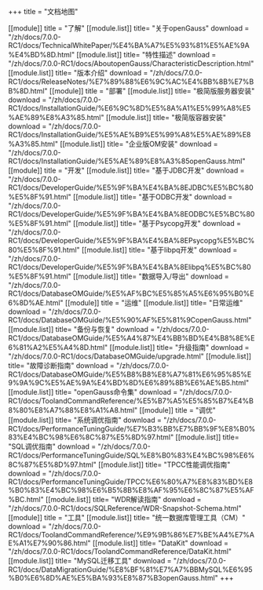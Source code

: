+++
title = "文档地图"

[[module]]
    title = "了解"
    [[module.list]]
        title= "关于openGauss"
        download = "/zh/docs/7.0.0-RC1/docs/TechnicalWhitePaper/%E4%BA%A7%E5%93%81%E5%AE%9A%E4%BD%8D.html"
    [[module.list]]
        title= "特性描述"
        download = "/zh/docs/7.0.0-RC1/docs/AboutopenGauss/CharacteristicDescription.html"
    [[module.list]]
        title= "版本介绍"
        download = "/zh/docs/7.0.0-RC1/docs/ReleaseNotes/%E7%89%88%E6%9C%AC%E4%BB%8B%E7%BB%8D.html"
[[module]]
    title = "部署"
    [[module.list]]
        title= "极简版服务器安装"
        download = "/zh/docs/7.0.0-RC1/docs/InstallationGuide/%E6%9C%8D%E5%8A%A1%E5%99%A8%E5%AE%89%E8%A3%85.html"
    [[module.list]]
        title= "极简版容器安装"
        download = "/zh/docs/7.0.0-RC1/docs/InstallationGuide/%E5%AE%B9%E5%99%A8%E5%AE%89%E8%A3%85.html"
    [[module.list]]
        title= "企业版OM安装"
        download = "/zh/docs/7.0.0-RC1/docs/InstallationGuide/%E5%AE%89%E8%A3%85openGauss.html"
[[module]]
    title = "开发"
    [[module.list]]
        title= "基于JDBC开发"
        download = "/zh/docs/7.0.0-RC1/docs/DeveloperGuide/%E5%9F%BA%E4%BA%8EJDBC%E5%BC%80%E5%8F%91.html"
    [[module.list]]
        title= "基于ODBC开发"
        download = "/zh/docs/7.0.0-RC1/docs/DeveloperGuide/%E5%9F%BA%E4%BA%8EODBC%E5%BC%80%E5%8F%91.html"
    [[module.list]]
        title= "基于Psycopg开发"
        download = "/zh/docs/7.0.0-RC1/docs/DeveloperGuide/%E5%9F%BA%E4%BA%8EPsycopg%E5%BC%80%E5%8F%91.html"
    [[module.list]]
        title= "基于libpq开发"
        download = "/zh/docs/7.0.0-RC1/docs/DeveloperGuide/%E5%9F%BA%E4%BA%8Elibpq%E5%BC%80%E5%8F%91.html"
    [[module.list]]
        title= "数据导入/导出"
        download = "/zh/docs/7.0.0-RC1/docs/DatabaseOMGuide/%E5%AF%BC%E5%85%A5%E6%95%B0%E6%8D%AE.html"
[[module]]
    title = "运维"
    [[module.list]]
        title= "日常运维"
        download = "/zh/docs/7.0.0-RC1/docs/DatabaseOMGuide/%E5%90%AF%E5%81%9CopenGauss.html"
    [[module.list]]
        title= "备份与恢复"
        download = "/zh/docs/7.0.0-RC1/docs/DatabaseOMGuide/%E5%A4%87%E4%BB%BD%E4%B8%8E%E6%81%A2%E5%A4%8D.html"
    [[module.list]]
        title= "升级指南"
        download = "/zh/docs/7.0.0-RC1/docs/DatabaseOMGuide/upgrade.html"
    [[module.list]]
        title= "故障诊断指南"
        download = "/zh/docs/7.0.0-RC1/docs/DatabaseOMGuide/%E5%B8%B8%E8%A7%81%E6%95%85%E9%9A%9C%E5%AE%9A%E4%BD%8D%E6%89%8B%E6%AE%B5.html"
    [[module.list]]
        title= "openGauss命令集"
        download = "/zh/docs/7.0.0-RC1/docs/ToolandCommandReference/%E5%B7%A5%E5%85%B7%E4%B8%80%E8%A7%88%E8%A1%A8.html"
[[module]]
    title = "调优"
    [[module.list]]
        title= "系统调优指南"
        download = "/zh/docs/7.0.0-RC1/docs/PerformanceTuningGuide/%E7%B3%BB%E7%BB%9F%E8%B0%83%E4%BC%98%E6%8C%87%E5%8D%97.html"
    [[module.list]]
        title= "SQL调优指南"
        download = "/zh/docs/7.0.0-RC1/docs/PerformanceTuningGuide/SQL%E8%B0%83%E4%BC%98%E6%8C%87%E5%8D%97.html"
    [[module.list]]
        title= "TPCC性能调优指南"
        download = "/zh/docs/7.0.0-RC1/docs/PerformanceTuningGuide/TPCC%E6%80%A7%E8%83%BD%E8%B0%83%E4%BC%98%E6%B5%8B%E8%AF%95%E6%8C%87%E5%AF%BC.html"
    [[module.list]]
        title= "WDR解读指南"
        download = "/zh/docs/7.0.0-RC1/docs/SQLReference/WDR-Snapshot-Schema.html"
[[module]]
    title = "工具"
    [[module.list]]
        title= "统一数据库管理工具（CM）"
        download = "/zh/docs/7.0.0-RC1/docs/ToolandCommandReference/%E9%9B%86%E7%BE%A4%E7%AE%A1%E7%90%86.html"
    [[module.list]]
        title= "DataKit"
        download = "/zh/docs/7.0.0-RC1/docs/ToolandCommandReference/DataKit.html"
    [[module.list]]
        title= "MySQL迁移工具"
        download = "/zh/docs/7.0.0-RC1/docs/DataMigrationGuide/%E8%BF%81%E7%A7%BBMySQL%E6%95%B0%E6%8D%AE%E5%BA%93%E8%87%B3openGauss.html"
+++
